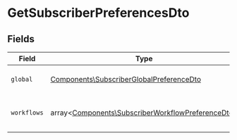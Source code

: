 # GetSubscriberPreferencesDto


## Fields

| Field                                                                                                           | Type                                                                                                            | Required                                                                                                        | Description                                                                                                     |
| --------------------------------------------------------------------------------------------------------------- | --------------------------------------------------------------------------------------------------------------- | --------------------------------------------------------------------------------------------------------------- | --------------------------------------------------------------------------------------------------------------- |
| `global`                                                                                                        | [Components\SubscriberGlobalPreferenceDto](../../Models/Components/SubscriberGlobalPreferenceDto.md)            | :heavy_check_mark:                                                                                              | Global preference settings                                                                                      |
| `workflows`                                                                                                     | array<[Components\SubscriberWorkflowPreferenceDto](../../Models/Components/SubscriberWorkflowPreferenceDto.md)> | :heavy_check_mark:                                                                                              | Workflow-specific preference settings                                                                           |